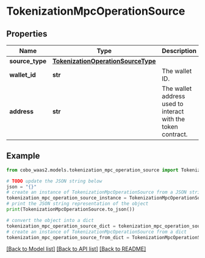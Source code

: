 # TokenizationMpcOperationSource


## Properties

Name | Type | Description | Notes
------------ | ------------- | ------------- | -------------
**source_type** | [**TokenizationOperationSourceType**](TokenizationOperationSourceType.md) |  | 
**wallet_id** | **str** | The wallet ID. | 
**address** | **str** | The wallet address used to interact with the token contract. | 

## Example

```python
from cobo_waas2.models.tokenization_mpc_operation_source import TokenizationMpcOperationSource

# TODO update the JSON string below
json = "{}"
# create an instance of TokenizationMpcOperationSource from a JSON string
tokenization_mpc_operation_source_instance = TokenizationMpcOperationSource.from_json(json)
# print the JSON string representation of the object
print(TokenizationMpcOperationSource.to_json())

# convert the object into a dict
tokenization_mpc_operation_source_dict = tokenization_mpc_operation_source_instance.to_dict()
# create an instance of TokenizationMpcOperationSource from a dict
tokenization_mpc_operation_source_from_dict = TokenizationMpcOperationSource.from_dict(tokenization_mpc_operation_source_dict)
```
[[Back to Model list]](../README.md#documentation-for-models) [[Back to API list]](../README.md#documentation-for-api-endpoints) [[Back to README]](../README.md)


